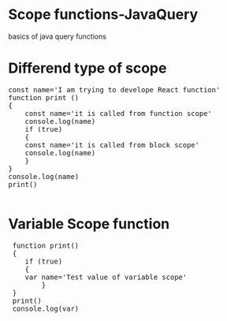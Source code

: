 # Scope functions-JavaQuery
basics of java query functions


# Differend type of scope

<Pre>
const name='I am trying to develope React function'
function print () 
{
	const name='it is called from function scope'
	console.log(name)
	if (true)
	{
	const name='it is called from block scope'
	console.log(name)
	}
}
console.log(name)
print()
	
</Pre>

 # Variable Scope function
<pre>
 function print()
 {
 	if (true)
  	{
   	var name='Test value of variable scope'
    	}
 }  
 print()
 console.log(var)

</pre>



 




     
